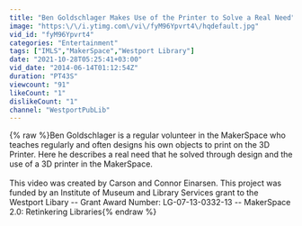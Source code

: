 ```yaml
---
title: "Ben Goldschlager Makes Use of the Printer to Solve a Real Need"
image: "https:\/\/i.ytimg.com\/vi\/fyM96Ypvrt4\/hqdefault.jpg"
vid_id: "fyM96Ypvrt4"
categories: "Entertainment"
tags: ["IMLS","MakerSpace","Westport Library"]
date: "2021-10-28T05:25:41+03:00"
vid_date: "2014-06-14T01:12:54Z"
duration: "PT43S"
viewcount: "91"
likeCount: "1"
dislikeCount: "1"
channel: "WestportPubLib"
---
```

{% raw %}Ben Goldschlager is a regular volunteer in the MakerSpace who teaches regularly and often designs his own objects to print on the 3D Printer. Here he describes a real need that he solved through design and the use of a 3D printer in the MakerSpace.<br /><br />This video was created by Carson and Connor Einarsen. This project was funded by an Institute of Museum and Library Services grant to the Westport Libary -- Grant Award Number: LG-07-13-0332-13 -- MakerSpace 2.0: Retinkering Libraries{% endraw %}
